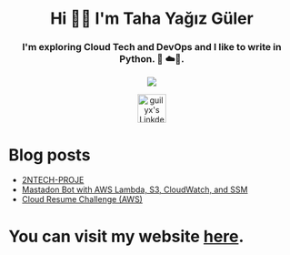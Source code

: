 <h1 align="center">Hi 👋🏾 I'm Taha Yağız Güler</h1>  

<h3 align="center">I'm exploring Cloud Tech and DevOps and I like to write in Python. 🐍 ☁️🌟.</h3>

<div align="center">
    <img src="https://raw.githubusercontent.com/omidnikrah/profile-activity-generator/master/demo.png" />
</div>

<p align="center">
    <a href="https://www.linkedin.com/in/tahayagizguler">
      <img alt="guilyx's LinkdeIN" width="50px" src="https://user-images.githubusercontent.com/43545812/144035037-0f415fc7-9f96-4517-a370-ccc6e78a714b.png" />
    </a>
</p>





# Blog posts
<!-- BLOG-POST-LIST:START -->
- [2NTECH-PROJE](https://dev.to/tahayagizguler/2ntech-proje-1ka6)
- [Mastadon Bot with AWS Lambda, S3, CloudWatch, and SSM](https://dev.to/tahayagizguler/mastadon-bot-with-aws-lambda-s3-cloudwatch-and-ssm-2bmf)
- [Cloud Resume Challenge &lpar;AWS&rpar;](https://dev.to/tahayagizguler/cloud-resume-challenge-aws-4ghf)
<!-- BLOG-POST-LIST:END -->
# You can visit my website [here](https://tahayagizguler.tech).

